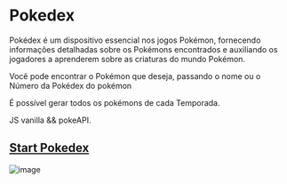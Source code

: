 # Pokedex
 Pokédex é um dispositivo essencial nos jogos Pokémon, fornecendo informações detalhadas sobre os Pokémons encontrados e auxiliando os jogadores a aprenderem sobre as criaturas do mundo Pokémon.

Você pode encontrar o Pokémon que deseja, passando o nome ou o Número da Pokédex do pokémon

É possível gerar todos os pokémons de cada Temporada.

JS vanilla && pokeAPI.

## <a href="https://weslleyivis.github.io/Pokedex/">Start Pokedex</a>
![image](https://github.com/WeslleyIvis/Pokedex/assets/79803635/322ca2cf-c225-43e8-9818-08dca738951b)
